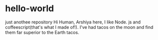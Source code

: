# hello-world
just anothee repository
Hi Human,
Arshiya here, I like Node. js and coffeescript(that's what I made of!). 
I've had tacos on the moon and find them far superior to the Earth tacos. 
